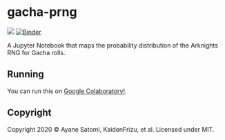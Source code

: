 # gacha-prng 

[![](https://colab.research.google.com/assets/colab-badge.svg)](https://colab.research.google.com/github/sr229/gacha-prng/blob/main/gacha_probability.ipynb) [![Binder](https://mybinder.org/badge_logo.svg)](https://mybinder.org/v2/gh/sr229/gacha-prng/HEAD?labpath=gacha_probability.ipynb)

A Jupyter Notebook that maps the probability distribution of the Arknights RNG for Gacha rolls.

## Running
You can run this on [Google Colaboratory!](https://colab.research.google.com/drive/1vGqXzZXrNaraqWGoOwT1taRSZBZj0o2Y?usp=sharing).

## Copyright

Copyright 2020 &copy; Ayane Satomi, KaidenFrizu, et al. Licensed under MIT. 

